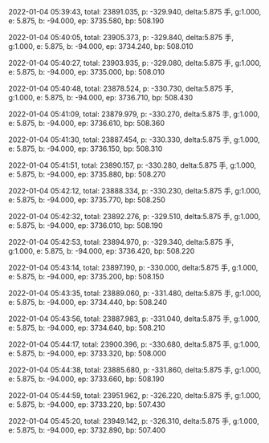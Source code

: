 2022-01-04 05:39:43, total: 23891.035, p: -329.940, delta:5.875 手, g:1.000, e: 5.875, b: -94.000, ep: 3735.580, bp: 508.190

2022-01-04 05:40:05, total: 23905.373, p: -329.840, delta:5.875 手, g:1.000, e: 5.875, b: -94.000, ep: 3734.240, bp: 508.010

2022-01-04 05:40:27, total: 23903.935, p: -329.080, delta:5.875 手, g:1.000, e: 5.875, b: -94.000, ep: 3735.000, bp: 508.010

2022-01-04 05:40:48, total: 23878.524, p: -330.730, delta:5.875 手, g:1.000, e: 5.875, b: -94.000, ep: 3736.710, bp: 508.430

2022-01-04 05:41:09, total: 23879.979, p: -330.270, delta:5.875 手, g:1.000, e: 5.875, b: -94.000, ep: 3736.610, bp: 508.360

2022-01-04 05:41:30, total: 23887.454, p: -330.330, delta:5.875 手, g:1.000, e: 5.875, b: -94.000, ep: 3736.150, bp: 508.310

2022-01-04 05:41:51, total: 23890.157, p: -330.280, delta:5.875 手, g:1.000, e: 5.875, b: -94.000, ep: 3735.880, bp: 508.270

2022-01-04 05:42:12, total: 23888.334, p: -330.230, delta:5.875 手, g:1.000, e: 5.875, b: -94.000, ep: 3735.770, bp: 508.250

2022-01-04 05:42:32, total: 23892.276, p: -329.510, delta:5.875 手, g:1.000, e: 5.875, b: -94.000, ep: 3736.010, bp: 508.190

2022-01-04 05:42:53, total: 23894.970, p: -329.340, delta:5.875 手, g:1.000, e: 5.875, b: -94.000, ep: 3736.420, bp: 508.220

2022-01-04 05:43:14, total: 23897.190, p: -330.000, delta:5.875 手, g:1.000, e: 5.875, b: -94.000, ep: 3735.200, bp: 508.150

2022-01-04 05:43:35, total: 23889.060, p: -331.480, delta:5.875 手, g:1.000, e: 5.875, b: -94.000, ep: 3734.440, bp: 508.240

2022-01-04 05:43:56, total: 23887.983, p: -331.040, delta:5.875 手, g:1.000, e: 5.875, b: -94.000, ep: 3734.640, bp: 508.210

2022-01-04 05:44:17, total: 23900.396, p: -330.680, delta:5.875 手, g:1.000, e: 5.875, b: -94.000, ep: 3733.320, bp: 508.000

2022-01-04 05:44:38, total: 23885.680, p: -331.860, delta:5.875 手, g:1.000, e: 5.875, b: -94.000, ep: 3733.660, bp: 508.190

2022-01-04 05:44:59, total: 23951.962, p: -326.220, delta:5.875 手, g:1.000, e: 5.875, b: -94.000, ep: 3733.220, bp: 507.430

2022-01-04 05:45:20, total: 23949.142, p: -326.310, delta:5.875 手, g:1.000, e: 5.875, b: -94.000, ep: 3732.890, bp: 507.400